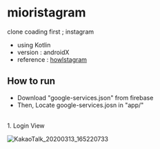 # mioristagram
clone coading first ; instagram

- using Kotlin
- version : androidX
- reference : [howlstagram](https://github.com/you6878/howlstagram)


## How to run
- Download "google-services.json" from firebase
- Then, Locate google-services.josn in "app/"


<br>
1. Login View

![KakaoTalk_20200313_165220733](https://user-images.githubusercontent.com/46439995/76600892-2d965180-654b-11ea-9c13-4156ce237a3b.jpg)
